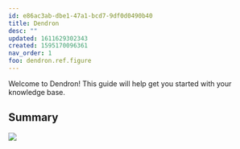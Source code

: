 ```yaml
---
id: e86ac3ab-dbe1-47a1-bcd7-9df0d0490b40
title: Dendron
desc: ""
updated: 1611629302343
created: 1595170096361
nav_order: 1
foo: dendron.ref.figure
---
```


Welcome to Dendron! This guide will help get you started with your knowledge base.

## Summary

![](/assets/images/2020-12-16-11-37-05.png)
